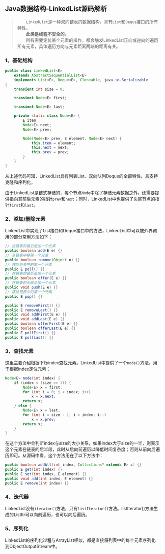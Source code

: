 ## Java数据结构-LinkedList源码解析

> &emsp;&emsp;`LinkedList`是一种双向链表的数据结构，具有`List`和`Deque`接口的所有特性。<br/>
> &emsp;&emsp;**此类是线程不安全的。**<br/>
> &emsp;&emsp;所有需要定位某个元素的操作，都会触发LinkedList正向或逆向的遍历所有元素，具体遍历方向与元素距离两端的距离有关。

### 1、基础结构
```java
public class LinkedList<E>
    extends AbstractSequentialList<E>
    implements List<E>, Deque<E>, Cloneable, java.io.Serializable
{
    transient int size = 0;

    transient Node<E> first;

    transient Node<E> last;

    private static class Node<E> {
        E item;
        Node<E> next;
        Node<E> prev;

        Node(Node<E> prev, E element, Node<E> next) {
            this.item = element;
            this.next = next;
            this.prev = prev;
        }
    }
}
```
从上述代码可知，LinkedList具有列表List、双向队列Deque的全部特性，且支持克隆和序列化。

由于LinkedList是链式存储的，每个节点`Node`中除了存储元素数据之外，还需要提供指向其前后元素的指针`prev`和`next`；同时，LinkedList中也提供了头尾节点的指针`first`和`last`。

### 2、添加/删除元素
LinkedList中实现了List接口和Deque接口中的方法，LinkedList中可以被外界调用的部分常用方法如下：
```java
// 在链表的最后追加一个元素
public boolean add(E e) {}
// 从链表中移除一个元素
public boolean remove(Object o) {}
// 移除链表中的第一个元素
public E poll() {}
// 在链表的最后追加一个元素
public boolean offer(E e) {}
// 在链表的头部添加一个元素
public void push(E e) {}
// 移除链表中的第一个元素
public E pop() {}

public E removeFirst() {}
public E removeLast() {}
public void addFirst(E e) {}
public void addLast(E e) {}
public boolean offerFirst(E e) {}
public boolean offerLast(E e) {}
public E pollFirst() {}
public E pollLast() {}
```

### 3、查找元素
这里主要介绍根据下标index查找元素。LinkedList中提供了一个`node()`方法，用于根据index定位元素：
```java
Node<E> node(int index) {
    if (index < (size >> 1)) {
        Node<E> x = first;
        for (int i = 0; i < index; i++)
            x = x.next;
        return x;
    } else {
        Node<E> x = last;
        for (int i = size - 1; i > index; i--)
            x = x.prev;
        return x;
    }
}
```
在这个方法中会判断index与size的大小关系，如果index大于size的一半，则表示这个元素在链表的后半段，此时从后向前遍历以降低时间复杂度；否则从前向后遍历即可。从源码中看，这个方法用在了以下方法中：
```java
public boolean addAll(int index, Collection<? extends E> c) {}
public E get(int index) {}
public E set(int index, E element) {}
public void add(int index, E element) {}
public E remove(int index) {}
```

### 4、迭代器
LinkedList没有`iterator()`方法，只有`listIterator()`方法。listIterator()方法生成的ListItr可以向前遍历，也可以向后遍历。

### 5、序列化
LinkedList的序列化过程与ArrayList相似，都是直接将列表中的每个元素序列化到ObjectOutputStream中。
